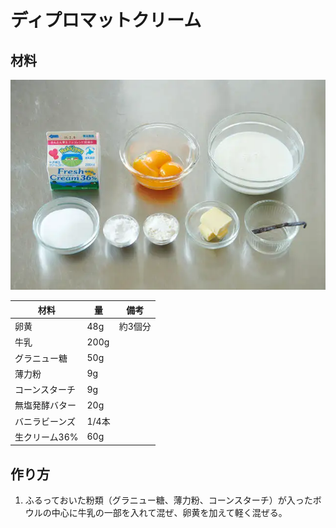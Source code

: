 # ディプロマットクリーム

## 材料

![ディプロマットクリームの材料](images/材料.png)

| 材料           | 量    | 備考    |
| -------------- | ----- | ------- |
| 卵黄           | 48g   | 約3個分 |
| 牛乳           | 200g  |         |
| グラニュー糖   | 50g   |         |
| 薄力粉         | 9g    |         |
| コーンスターチ | 9g    |         |
| 無塩発酵バター | 20g   |         |
| バニラビーンズ | 1/4本 |         |
| 生クリーム36%  | 60g |         |

## 作り方

1. ふるっておいた粉類（グラニュー糖、薄力粉、コーンスターチ）が入ったボウルの中心に牛乳の一部を入れて混ぜ、卵黄を加えて軽く混ぜる。